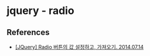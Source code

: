 # jquery - radio

## References
* [[JQuery] Radio 버튼의 값 설정하고, 가져오기. 2014.07.14](https://ooz.co.kr/4)